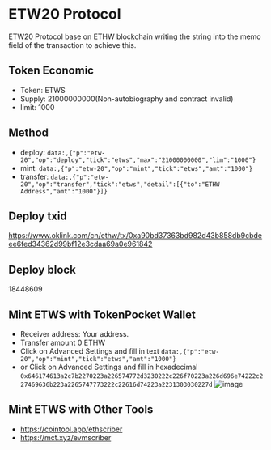 # ETW20 Protocol
ETW20 Protocol base on ETHW blockchain writing the string into the memo field of the transaction to achieve this.

## Token Economic
 - Token: ETWS
 - Supply: 21000000000(Non-autobiography and contract invalid)
 - limit: 1000

## Method
 - deploy: `data:,{"p":"etw-20","op":"deploy","tick":"etws","max":"21000000000","lim":"1000"}`
 - mint: `data:,{"p":"etw-20","op":"mint","tick":"etws","amt":"1000"}`
 - transfer: `data:,{"p":"etw-20","op":"transfer","tick":"etws","detail":[{"to":"ETHW Address","amt":"1000"}]}`

## Deploy txid
https://www.oklink.com/cn/ethw/tx/0xa90bd37363bd982d43b858db9cbdeee6fed34362d99bf12e3cdaa69a0e961842

## Deploy block
18448609

## Mint ETWS with TokenPocket Wallet
 - Receiver address: Your address. 
 - Transfer amount 0 ETHW
 - Click on Advanced Settings and fill in text `data:,{"p":"etw-20","op":"mint","tick":"etws","amt":"1000"}`
 - or Click on Advanced Settings and fill in hexadecimal `0x646174613a2c7b2270223a226574772d3230222c226f70223a226d696e74222c227469636b223a2265747773222c22616d74223a2231303030227d`
![image](https://github.com/ETW20-ETWS/ETW20/assets/152284226/a5ae35a1-6279-4bbb-95f1-9415ed463424)

## Mint ETWS with Other Tools
 - https://cointool.app/ethscriber
 - https://mct.xyz/evmscriber

